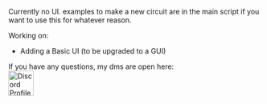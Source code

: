 Currently no UI. examples to make a new circuit are in the main script if you want to use this for whatever reason.

Working on:
 - Adding a Basic UI (to be upgraded to a GUI)



If you have any questions, my dms are open here:
<br>
<a href=https://discord.com/users/450702721763508235>
<img src=https://assets-global.website-files.com/6257adef93867e50d84d30e2/636e0a69f118df70ad7828d4_icon_clyde_blurple_RGB.svg alt="Discord Profile" width=50 height=50>
</a>
<br>
